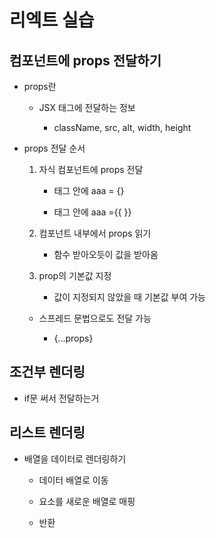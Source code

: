 # 리엑트 실습

## 컴포넌트에 props 전달하기

- props란

    - JSX 태그에 전달하는 정보

        - className, src, alt, width, height

- props 전달 순서

    1. 자식 컴포넌트에 props 전달

        - 태그 안에 aaa = {}

        - 태그 안에 aaa ={{ }}

    2. 컴포넌트 내부에서 props 읽기

        - 함수 받아오듯이 값을 받아옴

    3. prop의 기본값 지정

        - 값이 지정되지 않았을 때 기본값 부여 가능

    - 스프레드 문법으로도 전달 가능

        - {...props}

## 조건부 렌더링

- if문 써서 전달하는거

## 리스트 렌더링

- 배열을 데이터로 렌더링하기

    - 데이터 배열로 이동

    - 요소를 새로운 배열로 매핑

    - 반환